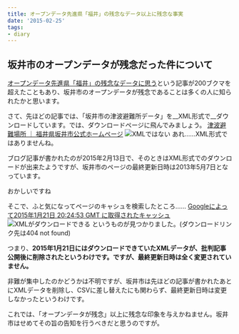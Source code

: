 ```yaml
---
title: オープンデータ先進県「福井」の残念なデータ以上に残念な事実
date: '2015-02-25'
tags:
- diary
---
```


## 坂井市のオープンデータが残念だった件について

[オープンデータ先進県「福井」の残念なデータに思う](http://blog.xin9le.net/entry/2015/02/13/150905)という記事が200ブクマを超えたこともあり、坂井市のオープンデータが残念であることは多くの人に知られたかと思います。


さて、先ほどの記事では、「坂井市の津波避難所データ」を__XML形式で__ダウンロードしています。では、ダウンロードページに飛んでみましょう。
[津波避難場所 ｜ 福井県坂井市公式ホームページ](http://www.city.fukui-sakai.lg.jp/shimin/10/003/p004835.html)
![XMLではない](sakai-shi-opendata-01.png)
あれ……XML形式ではありませんね。


ブログ記事が書かれたのが2015年2月13日で、そのときはXML形式でのダウンロードが出来たようですが、坂井市のページの最終更新日時は2013年5月7日となっています。


おかしいですね

そこで、ふと気になってページのキャシュを検索したところ……
[Googleによって2015年1月21日 20:24:53 GMT に取得されたキャッシュ](http://webcache.googleusercontent.com/search?q=cache:2fOQamQ8NjUJ:www.city.fukui-sakai.lg.jp/shimin/10/003/p004835.html+&cd=1&hl=ja&ct=clnk&gl=jp)
![XMLがダウンロードできる](sakai-shi-opendata-01.png)
というものが見つかりました。(ダウンロードリンク先は404 not found)


つまり、__2015年1月21日にはダウンロードできていたXMLデータが、批判記事公開後に削除されたというわけです。ですが、最終更新日時は全く変更されていません。__


非難が集中したのかどうかは不明ですが、坂井市は先ほどの記事が書かれたあとにXMLデータを削除し、CSVに差し替えたにも関わらず、最終更新日時は変更しなかったというわけです。


これでは、「オープンデータが残念」以上に残念な印象を与えかねません。坂井市はせめてその旨の告知を行うべきだと思うのですが。
